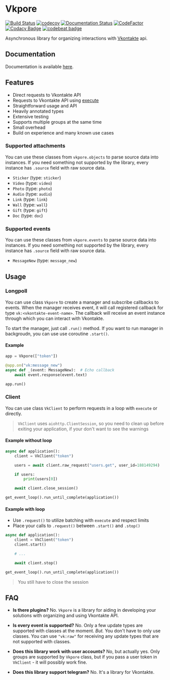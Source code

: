 # Vkpore

[![Build Status](https://travis-ci.com/ekonda/vkpore.svg?branch=master)](https://travis-ci.com/ekonda/vkpore)
[![codecov](https://codecov.io/gh/ekonda/vkpore/branch/master/graph/badge.svg)](https://codecov.io/gh/ekonda/vkpore)
[![Documentation Status](https://readthedocs.org/projects/vkpore/badge/?version=latest)](https://vkpore.readthedocs.io/en/latest/?badge=latest)
[![CodeFactor](https://www.codefactor.io/repository/github/ekonda/vkpore/badge)](https://www.codefactor.io/repository/github/ekonda/vkpore)
[![Codacy Badge](https://api.codacy.com/project/badge/Grade/66e342d2507247dcbc5b9a3c7f2fca30)](https://www.codacy.com/app/michaelkrukov/vkpore?utm_source=github.com&amp;utm_medium=referral&amp;utm_content=ekonda/vkpore&amp;utm_campaign=Badge_Grade)
[![codebeat badge](https://codebeat.co/badges/709259fe-147c-41da-8df5-bdbe2d89f67f)](https://codebeat.co/projects/github-com-ekonda-vkpore-master)

Asynchronous library for organizing interactions with
[Vkontakte](https://vk.com/dev) api.

## Documentation

Documentation is available [here](https://vkpore.readthedocs.io/).

## Features

- Direct requests to Vkontakte API
- Requests to Vkontakte API using [execute](https://vk.com/dev/execute)
- Straightforward usage and API
- Heavily annotated types
- Extensive testing
- Supports multiple groups at the same time
- Small overhead
- Build on experience and many known use cases

### Supported attachments

You can use these classes from `vkpore.objects` to parse source data into
instances. If you need something not supported by the library, every
instance has `.source` field with raw source data.

- `Sticker` (type: `sticker`)
- `Video` (type: `video`)
- `Photo` (type: `photo`)
- `Audio` (type: `audio`)
- `Link` (type: `link`)
- `Wall` (type: `wall`)
- `Gift` (type: `gift`)
- `Doc` (type: `doc`)

### Supported events

You can use these classes from `vkpore.events` to parse source data into
instances. If you need something not supported by the library, every
instance has `.source` field with raw source data.

- `MessageNew` (type: `message_new`)

## Usage

### Longpoll

You can use class `Vkpore` to create a manager and subscribe callbacks to
events. When the manager receives event, it will call registered callback
for type `vk:<vkontakte-event-name>`. The callback will receive an event
instance through which you can interact with Vkontakte.

To start the manager, just call `.run()` method. If you want to run
manager in backgroudn, you can use use coroutine `.start()`.

#### Example

```py
app = Vkpore(["token"])

@app.on("vk:message_new")
async def _(event: MessageNew):  # Echo callback
    await event.response(event.text)

app.run()
```

### Client

You can use class `VkClient` to perform requests in a loop with `execute`
or directly.

> `VkClient` uses `aiohttp.ClientSession`, so you need to
> clean up before exiting your application, if your don't
> want to see the warnings

#### Example without loop

```py
async def application():
    client = VkClient("token")

    users = await client.raw_request("users.get", user_id=188149294)

    if users:
        print(users[0])

    await client.close_session()

get_event_loop().run_until_complete(application())
```

#### Example with loop

- Use `.request()` to utilize batching with `execute` and respect limits
- Place your calls to `.request()` between `.start()` and `.stop()`

```py
async def application():
    client = VkClient("token")
    client.start()

    # ...

    await client.stop()

get_event_loop().run_until_complete(application())
```

> You still have to close the session

## FAQ

- **Is there plugins?** No. `Vkpore` is a library for aiding in developing
  your solutions with organizing and using Vkontakte API.

- **Is every event is supported?** No. Only a few update types are
  supported with classes at the moment. *But.* You don't have to only use
  classes. You can use `"vk:raw"` for receiving any update types that are
  not supported with classes.

- **Does this library work with user accounts?** No, but actually yes. Only
  groups are supported by `Vkpore` class, but if you pass a user token in
  `VkClient` - it will possibly work fine.

- **Does this library support telegram?** No. It's a library for Vkontakte.
